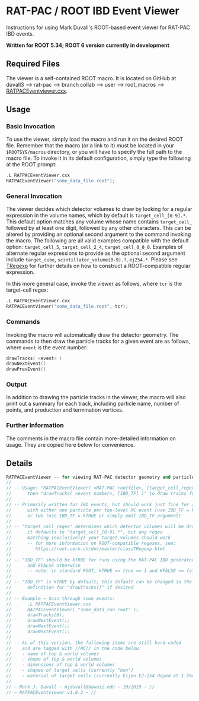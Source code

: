 RAT-PAC / ROOT IBD Event Viewer
=======================================

Instructions for using Mark Duvall's ROOT-based event viewer for RAT-PAC IBD events.

**Written for ROOT 5.34; ROOT 6 version currently in development**


Required Files
------------------

The viewer is a self-contained ROOT macro. It is located on GitHub at duvall3 --> rat-pac --> branch collab --> user --> root_macros --> [RATPACEventviewer.cxx](https://github.com/duvall3/rat-pac/raw/collab/user/root_macros/RATPACEventViewer.cxx).


Usage
--------------

### Basic Invocation

To use the viewer, simply load the macro and run it on the desired ROOT file. Remember that the macro (or a link to it) must be located in your `$ROOTSYS/macros` directory, or you will have to specify the full path to the macro file. To invoke it in its default configuration, simply type the following at the ROOT prompt:

```cpp
.L RATPACEventViewer.cxx
RATPACEventViewer("some_data_file.root");
```
### General Invocation

The viewer decides which detector volumes to draw by looking for a regular expression in the volume names, which by default is `target_cell_[0-9].*`.
This default option matches any volume whose name contains `target_cell_` followed by at least one digit, followed by any other characters.
This can be altered by providing an optional second argument to the command invoking the macro.
The following are all valid examples compatible with the default option: `target_cell_5`, `target_cell_2_4`, `target_cell_0_0_0`. Examples of alternate regular expressions to provide as the optional second argument include `target_cube`, `scintillator_volume[0-9].?`, `ej254.*`.
Please see [TRegexp](https://root.cern.ch/doc/master/classTRegexp.html) for further details on how to construct a ROOT-compatible regular expression.

In this more general case, invoke the viewer as follows, where `tcr` is the target-cell regex:

```cpp
.L RATPACEventViewer.cxx
RATPACEventViewer("some_data_file.root", tcr);
```

### Commands

Invoking the macro will automatically draw the detector geometry. The commands to then draw the particle tracks for a given event are as follows, where `event` is the event number:

```cpp
drawTracks( <event> )
drawNextEvent()
drawPrevEvent()
```

### Output

In addition to drawing the particle tracks in the viewer, the macro will also print out a summary for each track, including particle name, number of points, and production and termination vertices.

### Further Information

The comments in the macro file contain more-detailed information on usage. They are copied here below for convenience.


Details
--------------------

```cpp
RATPACEventViewer -- for viewing RAT-PAC detector geometry and particle tracks in ROOT
//
// -- Usage: "RATPACEventViewer( <RAT-PAC rootfile>, [target_cell_regex] )" to draw detector;
//      then "drawTracks( <event number>, [IBD_TF] )" to draw tracks for a given event
//
// -- Primarily written for IBD events, but should work just fine for anything
//      with either one particle per top-level MC event (use IBD_TF = kFALSE)
//      or two (use IBD_TF = kTRUE or simply omit IBD_TF argument)
//
// -- "target_cell_regex" determines which detector volumes will be drawn;
//      it defaults to "target_cell_[0-9].*", but any regex
//      matching (exclusively) your target volumes should work
//      -- for more information on ROOT-compatible regexes, see:
//         https://root.cern.ch/doc/master/classTRegexp.html
//
// -- "IBD_TF" should be kTRUE for runs using the RAT-PAC IBD generator builtin
//      and kFALSE otherwise
//      -- note: in standard ROOT, kTRUE == true == 1 and KFALSE == false == 0
//
// -- "IBD_TF" is kTRUE by default; this default can be changed in the function
//      definition for "drawTracks()" if desired
//
// -- Example ~ Scan through some events:
//      .L RATPACEventViewer.cxx
//      RATPACEventViewer( "some_data_run.root" );
//      drawTracks(0);
//      drawNextEvent();
//      drawNextEvent();
//      drawNextEvent();
//
// -- As of this version, the following items are still hard-coded
//    and are tagged with //HC// in the code below:
//    - name of top & world volumes
//    - shape of top & world volumes
//    - dimensions of top & world volumes
//    - shapes of target cells (currently "box")
//    - material of target cells (currently Eljen EJ-254 doped at 1.5%wt Li-6)
//
// ~ Mark J. Duvall ~ mjduvall@hawaii.edu ~ 10/2019 ~ //
// ~ RATPACEventviewer v1.0.2 ~ //
```
